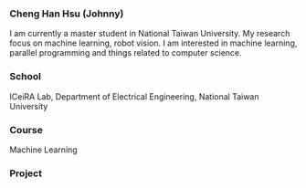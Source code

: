 ### Cheng Han Hsu (Johnny)
I am currently a master student in National Taiwan University. My research focus on machine learning, robot vision. 
I am interested in machine learning, parallel programming and things related to computer science.

### School
ICeiRA Lab, Department of Electrical Engineering, National Taiwan University

### Course
Machine Learning

### Project

